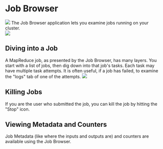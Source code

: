 Job Browser
===========
<a target="JobBrowser"><img src="/jobbrowser/static/art/icon_huge.png" class="help-logo"/></a>
The Job Browser application lets you examine
jobs running on your cluster.  
<img src="/jobbrowser/static/help/images/job_list.gif"/>

Diving into a Job
-----------------
A MapReduce job, as presented by the Job Browser,
has many layers.  You start with a list of jobs,
then dig down into that job's tasks.  Each
task may have multiple task attempts.
It is often useful, if a job has failed, to examine
the "logs" tab of one of the attempts.
<img src="/jobbrowser/static/help/images/task_list.gif"/>

Killing Jobs
------------
If you are the user who submitted the job, you
can kill the job by hitting the "Stop" icon.

Viewing Metadata and Counters
-----------------------------
Job Metadata (like where the inputs and outputs are)
and counters are available using the Job Browser.

